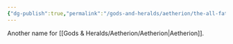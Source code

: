 ```yaml
---
{"dg-publish":true,"permalink":"/gods-and-heralds/aetherion/the-all-father/","noteIcon":"","created":"2024-12-06T19:03:52.401+00:00","updated":"2024-12-17T21:06:53.570+00:00"}
---
```


Another name for [[Gods & Heralds/Aetherion/Aetherion\|Aetherion]].

